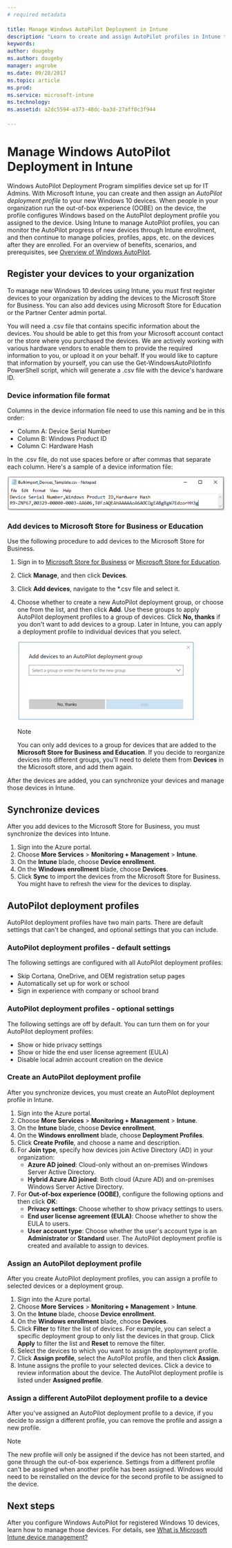 ```yaml
---
# required metadata

title: Manage Windows AutoPilot Deployment in Intune
description: "Learn to create and assign AutoPilot profiles in Intune to control what is included in the Windows set up experience for new Windows 10 devices."
keywords:
author: dougeby
ms.author: dougeby
manager: angrobe
ms.date: 09/28/2017
ms.topic: article
ms.prod:
ms.service: microsoft-intune
ms.technology:
ms.assetid: a2dc5594-a373-48dc-ba3d-27aff0c3f944

---
```


# Manage Windows AutoPilot Deployment in Intune
Windows AutoPilot Deployment Program simplifies device set up for IT Admins. With Microsoft Intune, you can create and then assign an *AutoPilot deployment profile* to your new Windows 10 devices. When people in your organization run the out-of-box experience (OOBE) on the device, the profile configures Windows based on the AutoPilot deployment profile you assigned to the device. Using Intune to manage AutoPilot profiles, you can monitor the AutoPilot progress of new devices through Intune enrollment, and then continue to manage policies, profiles, apps, etc. on the devices after they are enrolled. For an overview of benefits, scenarios, and prerequisites, see [Overview of Windows AutoPilot](https://docs.microsoft.com/windows/deployment/windows-10-auto-pilot). 



## Register your devices to your organization 
To manage new Windows 10 devices using Intune, you must first register devices to your organization by adding the devices to the Microsoft Store for Business. You can also add devices using Microsoft Store for Education or the Partner Center admin portal.   
 
You will need a .csv file that contains specific information about the devices. You should be able to get this from your Microsoft account contact or the store where you purchased the devices. We are actively working with various hardware vendors to enable them to provide the required information to you, or upload it on your behalf. If you would like to capture that information by yourself, you can use the Get-WindowsAutoPilotInfo PowerShell script, which will generate a .csv file with the device's hardware ID.    

### Device information file format
Columns in the device information file need to use this naming and be in this order:
- Column A: Device Serial Number
- Column B: Windows Product ID 
- Column C: Hardware Hash    
    
In the .csv file, do not use spaces before or after commas that separate each column. Here's a sample of a device information file:

![Notepad file showing example entries for Column A (Device Serial Number), Column B (Windows Product ID), and Column C (Hardware Hash).](./media/autopilot-csv.png)

### Add devices to Microsoft Store for Business or Education
Use the following procedure to add devices to the Microsoft Store for Business.    
1. Sign in to [Microsoft Store for Business](http://businessstore.microsoft.com) or [Microsoft Store for Education](https://educationstore.microsoft.com). 
2. Click **Manage**, and then click **Devices**.
3. Click **Add devices**, navigate to the *.csv file and select it. 
4. Choose whether to create a new AutoPilot deployment group, or choose one from the list, and then click **Add**. Use these groups to apply AutoPilot deployment profiles to a group of devices. Click **No, thanks** if you don't want to add devices to a group. Later in Intune, you can apply a deployment profile to individual devices that you select.   

   ![Screenshot of Add devices to a group dialog. You can create a new group, or select a current group.](./media/autopilot-add-devices.png)    

    > [!NOTE]
    > You can only add devices to a group for devices that are added to the **Microsoft Store for Business and Education**. If you decide to reorganize devices into different groups, you'll need to delete them from **Devices** in the Microsoft store, and add them again.    

After the devices are added, you can synchronize your devices and manage those devices in Intune. 


## Synchronize devices
After you add devices to the Microsoft Store for Business, you must synchronize the devices into Intune. 

1. Sign into the Azure portal.
2. Choose **More Services** > **Monitoring + Management** > **Intune**.
3. On the **Intune** blade, choose **Device enrollment**.
4. On the **Windows enrollment** blade, choose **Devices**.
5. Click **Sync** to import the devices from the Microsoft Store for Business. You might have to refresh the view for the devices to display. 


## AutoPilot deployment profiles
AutoPilot deployment profiles have two main parts. There are default settings that can't be changed, and optional settings that you can include. 

### AutoPilot deployment profiles - default settings
The following settings are configured with all AutoPilot deployment profiles:
- Skip Cortana, OneDrive, and OEM registration setup pages
- Automatically set up for work or school
- Sign in experience with company or school brand 

### AutoPilot deployment profiles - optional settings
The following settings are off by default. You can turn them on for your AutoPilot deployment profiles:
- Show or hide privacy settings
- Show or hide the end user license agreement (EULA)
- Disable local admin account creation on the device

### Create an AutoPilot deployment profile
After you synchronize devices, you must create an AutoPilot deployment profile in Intune.
1. Sign into the Azure portal.
2. Choose **More Services** > **Monitoring + Management** > **Intune**.
3. On the **Intune** blade, choose **Device enrollment**.
4. On the **Windows enrollment** blade, choose **Deployment Profiles**.
5. Click **Create Profile**, and choose a name and description. 
6. For **Join type**, specify how devices join Active Directory (AD) in your organization:
   - **Azure AD joined**: Cloud-only without an on-premises Windows Server Active Directory.​
   - **Hybrid Azure AD joined**: Both cloud (Azure AD) and on-premises Windows Server Active Directory.
7. For **Out-of-box experience (OOBE)**, configure the following options and then click **OK**: 
   - **Privacy settings**: Choose whether to show privacy settings to users. 
   - **End user license agreement (EULA)**: Choose whether to show the EULA to users.
   - **User account type**: Choose whether the user's account type is an **Administrator** or **Standard** user.
The AutoPilot deployment profile is created and available to assign to devices.

### Assign an AutoPilot deployment profile
After you create AutoPilot deployment profiles, you can assign a profile to selected devices or a deployment group. 

1. Sign into the Azure portal.
2. Choose **More Services** > **Monitoring + Management** > **Intune**.
3. On the **Intune** blade, choose **Device enrollment**.
4. On the **Windows enrollment** blade, choose **Devices**.
5. Click **Filter** to filter the list of devices. For example, you can select a specific deployment group to only list the devices in that group. Click **Apply** to filter the list and **Reset** to remove the filter. 
6. Select the devices to which you want to assign the deployment profile.
7. Click **Assign profile**, select the AutoPilot profile, and then click **Assign**. 
8. Intune assigns the profile to your selected devices. Click a device to review information about the device. The AutoPilot deployment profile is listed under **Assigned profile**.  

### Assign a different AutoPilot deployment profile to a device
After you've assigned an AutoPilot deployment profile to a device, if you decide to assign a different profile, you can remove the profile and assign a new profile. 

> [!NOTE]
> The new profile will only be assigned if the device has not been started, and gone through the out-of-box experience. Settings from a different profile can't be assigned when another profile has been assigned. Windows would need to be reinstalled on the device for the second profile to be assigned to the device. 

## Next steps
After you configure Windows AutoPilot for registered Windows 10 devices, learn how to manage those devices. For details, see [What is Microsoft Intune device management?](https://docs.microsoft.com/intune/device-management)